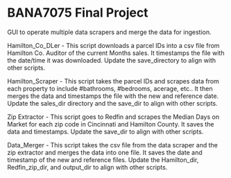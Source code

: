# BANA7075 Final Project
GUI to operate multiple data scrapers and merge the data for ingestion.

Hamilton_Co_DLer - This script downloads a parcel IDs into a csv file from Hamilton Co. Auditor of the current Months sales.  It timestamps the file with the date/time it was downloaded.  Update the save_directory to align with other scripts.  

Hamilton_Scraper - This script takes the parcel IDs and scrapes data from each property to include #bathrooms, #bedrooms, acerage, etc..  It then merges the data and timestamps the file with the new and reference date.  Update the sales_dir directory and the save_dir to align with other scripts.

Zip Extractor - This script goes to Redfin and scrapes the Median Days on Market for each zip code in Cincinnati and Hamilton County. It saves the data and timestamps.  Update the save_dir to align with other scripts.

Data_Merger - This script takes the csv file from the data scraper and the zip extractor and merges the data into one file.  It saves the date and timestamp of the new and reference files.  Update the Hamilton_dir, Redfin_zip_dir, and output_dir to align with other scripts.

